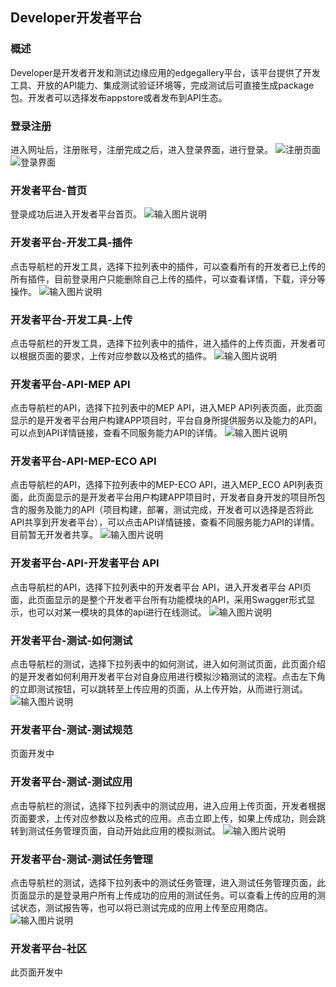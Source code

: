 ## Developer开发者平台

### 概述
Developer是开发者开发和测试边缘应用的edgegallery平台，该平台提供了开发工具、开放的API能力、集成测试验证环境等，完成测试后可直接生成package包。开发者可以选择发布appstore或者发布到API生态。

### 登录注册
 进入网址后，注册账号，注册完成之后，进入登录界面，进行登录。
![注册页面](https://images.gitee.com/uploads/images/2020/0908/163000_767c7da4_5416924.png "注册.PNG")
![登录界面](https://images.gitee.com/uploads/images/2020/0908/163022_fe7cc972_5416924.png "登录.PNG")

### 开发者平台-首页
登录成功后进入开发者平台首页。
![输入图片说明](https://images.gitee.com/uploads/images/2020/0910/203347_7c79c40a_7625288.png "首页.png")

### 开发者平台-开发工具-插件
点击导航栏的开发工具，选择下拉列表中的插件，可以查看所有的开发者已上传的所有插件，目前登录用户只能删除自己上传的插件，可以查看详情，下载，评分等操作。
![输入图片说明](https://images.gitee.com/uploads/images/2020/0915/100113_a5e86049_5504908.png "插件列表页.png")

### 开发者平台-开发工具-上传
点击导航栏的开发工具，选择下拉列表中的插件，进入插件的上传页面，开发者可以根据页面的要求，上传对应参数以及格式的插件。
![输入图片说明](https://images.gitee.com/uploads/images/2020/0915/100742_b5d51d5a_5504908.png "插件上传.png")

### 开发者平台-API-MEP API
点击导航栏的API，选择下拉列表中的MEP API，进入MEP API列表页面，此页面显示的是开发者平台用户构建APP项目时，平台自身所提供服务以及能力的API，可以点到API详情链接，查看不同服务能力API的详情。
![输入图片说明](https://images.gitee.com/uploads/images/2020/0915/104314_1646eeb5_5504908.png "mepapi.png")

### 开发者平台-API-MEP-ECO API
点击导航栏的API，选择下拉列表中的MEP-ECO API，进入MEP_ECO API列表页面，此页面显示的是开发者平台用户构建APP项目时，开发者自身开发的项目所包含的服务及能力的API（项目构建，部署，测试完成，开发者可以选择是否将此API共享到开发者平台），可以点击API详情链接，查看不同服务能力API的详情。目前暂无开发者共享。
![输入图片说明](https://images.gitee.com/uploads/images/2020/0915/105604_1499281e_5504908.png "mep-eco api.png")

### 开发者平台-API-开发者平台 API
点击导航栏的API，选择下拉列表中的开发者平台 API，进入开发者平台 API页面，此页面显示的是整个开发者平台所有功能模块的API，采用Swagger形式显示，也可以对某一模块的具体的api进行在线测试。
![输入图片说明](https://images.gitee.com/uploads/images/2020/0915/110343_4c716b31_5504908.png "local-api.png")

### 开发者平台-测试-如何测试
点击导航栏的测试，选择下拉列表中的如何测试，进入如何测试页面，此页面介绍的是开发者如何利用开发者平台对自身应用进行模拟沙箱测试的流程。点击左下角的立即测试按钮，可以跳转至上传应用的页面，从上传开始，从而进行测试。
![输入图片说明](https://images.gitee.com/uploads/images/2020/0915/111122_dd972008_5504908.png "howtotest.png")

### 开发者平台-测试-测试规范
页面开发中

### 开发者平台-测试-测试应用
点击导航栏的测试，选择下拉列表中的测试应用，进入应用上传页面，开发者根据页面要求，上传对应参数以及格式的应用。点击立即上传，如果上传成功，则会跳转到测试任务管理页面，自动开始此应用的模拟测试。
![输入图片说明](https://images.gitee.com/uploads/images/2020/0915/112903_60ae05d4_5504908.png "测试应用.png")

### 开发者平台-测试-测试任务管理
点击导航栏的测试，选择下拉列表中的测试任务管理，进入测试任务管理页面，此页面显示的是登录用户所有上传成功的应用的测试任务。可以查看上传的应用的测试状态，测试报告等，也可以将已测试完成的应用上传至应用商店。
![输入图片说明](https://images.gitee.com/uploads/images/2020/0915/113433_718e3cb3_5504908.png "测试任务管理.png")

### 开发者平台-社区
此页面开发中
